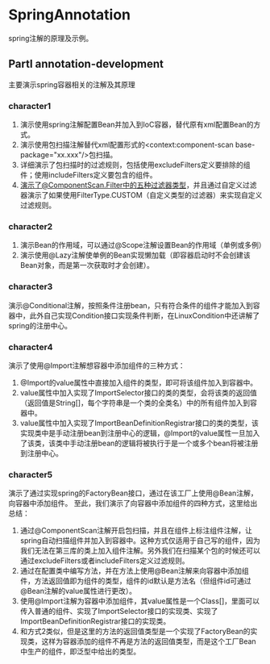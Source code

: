 # SpringAnnotation
spring注解的原理及示例。

## PartⅠ annotation-development
主要演示spring容器相关的注解及其原理

### character1

1. 演示使用spring注解配置Bean并加入到IoC容器，替代原有xml配置Bean的方式。
2. 演示使用包扫描注解替代xml配置形式的<context:component-scan base-package="xx.xxx"/>包扫描。
3. 详细演示了包扫描时的过滤规则，包括使用excludeFilters定义要排除的组件；使用includeFilters定义要包含的组件。
4. 演示了@ComponentScan.Filter中的五种过滤器类型，并且通过自定义过滤器演示了如果使用FilterType.CUSTOM（自定义类型的过滤器）来实现自定义过滤规则。

### character2

1. 演示Bean的作用域，可以通过@Scope注解设置Bean的作用域（单例或多例）
2. 演示使用@Lazy注解使单例的Bean实现懒加载（即容器启动时不会创建该Bean对象，而是第一次获取时才会创建）。

### character3
演示@Conditional注解，按照条件注册bean，只有符合条件的组件才能加入到容器中，此外自己实现Condition接口实现条件判断，在LinuxCondition中还讲解了spring的注册中心。

### character4
演示了使用@Import注解想容器中添加组件的三种方式：

1. @Import的value属性中直接加入组件的类型，即可将该组件加入到容器中。
2. value属性中加入实现了ImportSelector接口的类的类型，会将该类的返回值（返回值是String[]，每个字符串是一个类的全类名）中的所有组件加入到容器中。
3. value属性中加入实现了ImportBeanDefinitionRegistrar接口的类的类型，该实现类中是手动注册bean到注册中心的逻辑，@Import的value属性一旦加入了该类，该类中手动注册bean的逻辑将被执行于是一个或多个bean将被注册到注册中心。

### character5
演示了通过实现spring的FactoryBean<T>接口，通过在该工厂上使用@Bean注解，向容器中添加<T>组件。
至此，我们演示了向容器中添加组件的四种方式，这里给出总结：

1. 通过@ComponentScan注解开启包扫描，并且在组件上标注组件注解，让spring自动扫描组件并加入到容器中。这种方式仅适用于自己写的组件，因为我们无法在第三库的类上加入组件注解。另外我们在扫描某个包的时候还可以通过excludeFilters或者includeFilters定义过滤规则。
2. 通过在配置类中编写方法，并在方法上使用@Bean注解来向容器中添加组件，方法返回值即为组件的类型，组件的id默认是方法名（但组件id可通过@Bean注解的value属性进行更改）。
3. 使用@Import注解为容器中添加组件，其value属性是一个Class[]，里面可以传入普通的组件、实现了ImportSelector接口的实现类、实现了ImportBeanDefinitionRegistrar接口的实现类。
4. 和方式2类似，但是这里的方法的返回值类型是一个实现了FactoryBean<T>的实现类，这样为容器添加的组件不再是方法的返回值类型，而是这个工厂Bean中生产的组件，即泛型<T>中给出的类型。